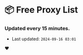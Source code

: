 # :package: Free Proxy List
### Updated every 15 minutes.

- Last updated: `2024-09-16 03:01`

:heart:
